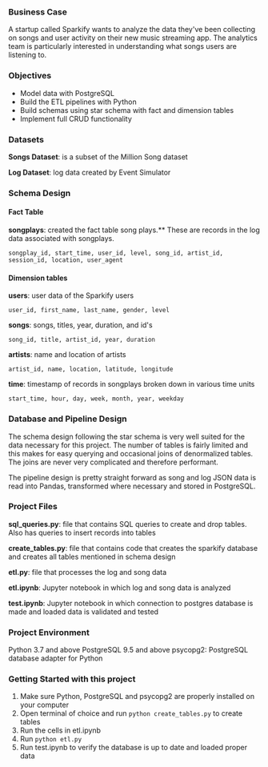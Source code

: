 ### Business Case
A startup called Sparkify wants to analyze the data they've been collecting on songs and user activity on their new music streaming app. The analytics team is particularly interested in understanding what songs users are listening to. 

### Objectives
- Model data with PostgreSQL
- Build the ETL pipelines with Python
- Build schemas using star schema with fact and dimension tables
- Implement full CRUD functionality

### Datasets
**Songs Dataset**: is a subset of the Million Song dataset

**Log Dataset**: log data created by Event Simulator

### Schema Design
#### Fact Table
**songplays**: created the fact table song plays.** These are records in the log data associated with songplays.
```
songplay_id, start_time, user_id, level, song_id, artist_id, session_id, location, user_agent
```

#### Dimension tables
**users**: user data of the Sparkify users
```
user_id, first_name, last_name, gender, level
```
**songs**: songs, titles, year, duration, and id's
```
song_id, title, artist_id, year, duration
```
**artists**: name and location of artists
```
artist_id, name, location, latitude, longitude
```
**time**: timestamp of records in songplays broken down in various time units
```
start_time, hour, day, week, month, year, weekday
```

### Database and Pipeline Design
The schema design following the star schema is very well suited for the data necessary for this project.
The number of tables is fairly limited and this makes for easy querying and occasional joins of denormalized tables.
The joins are never very complicated and therefore performant.

The pipeline design is pretty straight forward as song and log JSON data is read into Pandas, transformed where necessary and stored in PostgreSQL.

### Project Files
**sql_queries.py**: file that contains SQL queries to create and drop tables. Also has queries to insert records into tables

**create_tables.py**: file that contains code that creates the sparkify database and creates all tables mentioned in schema design

**etl.py**: file that processes the log and song data

**etl.ipynb**: Jupyter notebook in which log and song data is analyzed

**test.ipynb**: Jupyter notebook in which connection to postgres database is made and loaded data is validated and tested

### Project Environment
Python 3.7 and above
PostgreSQL 9.5 and above
psycopg2: PostgreSQL database adapter for Python

### Getting Started with this project
1. Make sure Python, PostgreSQL and psycopg2 are properly installed on your computer
2. Open terminal of choice and run `python create_tables.py` to create tables
3. Run the cells in etl.ipynb
4. Run `python etl.py`
5. Run test.ipynb to verify the database is up to date and loaded proper data


